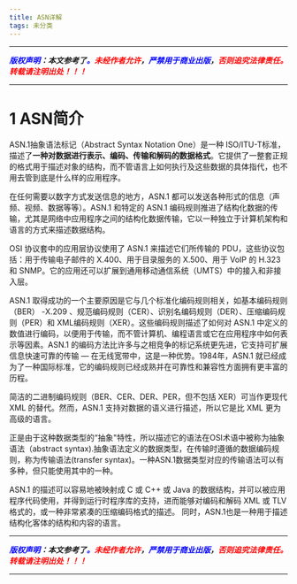 ```yaml
---
title: ASN详解
tags: 未分类
---
```



------

***<font color=blue>版权声明</font>：本文参考了<font color=blue>。</font><font color=red>未经作者允许</font>，<font color=blue>严禁用于商业出版</font>，<font color=red>否则追究法律责任。转载请注明出处！！！</font>***

------

# 1 ASN简介 
ASN.1抽象语法标记（Abstract Syntax Notation One）是一种 ISO/ITU-T标准，描述了**一种对数据进行表示、编码、传输和解码的数据格式**。它提供了一整套正规的格式用于描述对象的结构，而不管语言上如何执行及这些数据的具体指代，也不用去管到底是什么样的应用程序。

在任何需要以数字方式发送信息的地方，ASN.1 都可以发送各种形式的信息（声频、视频、数据等等）。ASN.1 和特定的 ASN.1 编码规则推进了结构化数据的传输，尤其是网络中应用程序之间的结构化数据传输，它以一种独立于计算机架构和语言的方式来描述数据结构。

OSI 协议套中的应用层协议使用了 ASN.1 来描述它们所传输的 PDU，这些协议包括：用于传输电子邮件的 X.400、用于目录服务的 X.500、用于 VoIP 的 H.323 和 SNMP。它的应用还可以扩展到通用移动通信系统（UMTS）中的接入和非接入层。

ASN.1 取得成功的一个主要原因是它与几个标准化编码规则相关，如基本编码规则（BER） -X.209 、规范编码规则（CER）、识别名编码规则（DER）、压缩编码规则（PER）和 XML编码规则（XER）。这些编码规则描述了如何对 ASN.1 中定义的数值进行编码，以便用于传输，而不管计算机、编程语言或它在应用程序中如何表示等因素。ASN.1 的编码方法比许多与之相竞争的标记系统更先进，它支持可扩展信息快速可靠的传输 — 在无线宽带中，这是一种优势。1984年，ASN.1 就已经成为了一种国际标准，它的编码规则已经成熟并在可靠性和兼容性方面拥有更丰富的历程。

简洁的二进制编码规则（BER、CER、DER、PER，但不包括 XER）可当作更现代 XML 的替代。然而，ASN.1 支持对数据的语义进行描述，所以它是比 XML 更为高级的语言。

正是由于这种数据类型的“抽象"特性，所以描述它的语法在OSI术语中被称为抽象语法（abstract syntax).抽象语法定义的数据类型，在传输时遵循的数据编码规则，称为传输语法(transfer syntax)。一种ASN.1数据类型对应的传输语法可以有多种，但只能使用其中的一种。

ASN.1 的描述可以容易地被映射成 C 或 C++ 或 Java 的数据结构，并可以被应用程序代码使用，并得到运行时程序库的支持，进而能够对编码和解码 XML 或 TLV 格式的，或一种非常紧凑的压缩编码格式的描述。
同时，ASN.1也是一种用于描述结构化客体的结构和内容的语言。



------

***<font color=blue>版权声明</font>：本文参考了<font color=blue>。</font><font color=red>未经作者允许</font>，<font color=blue>严禁用于商业出版</font>，<font color=red>否则追究法律责任。转载请注明出处！！！</font>***

------
